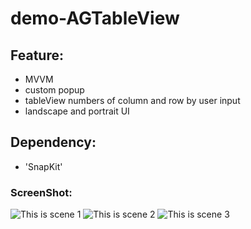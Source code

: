 # demo-AGTableView

## Feature:
- MVVM
- custom popup
- tableView numbers of column and row by user input
- landscape and portrait UI

## Dependency:
- 'SnapKit'

### ScreenShot:
![This is scene 1](https://drive.google.com/uc?export=view&id=1glht4CJzF8_cXpqK8PrbB7PFTec_LUg9 "第一頁")
![This is scene 2](https://drive.google.com/uc?export=view&id=10X7hqFlmkcAs73vNfGKaIdA-RuOQ_ohY "第二頁")
![This is scene 3](https://drive.google.com/uc?export=view&id=1LNENQtOquXubPwEYcf3ew6IwJxM-tjwf "第三頁")
